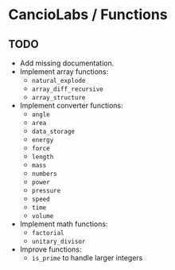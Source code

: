 # CancioLabs / Functions

## TODO

* Add missing documentation.
* Implement array functions:
  * `natural_explode`
  * `array_diff_recursive`
  * `array_structure`
* Implement converter functions:
  * `angle`
  * `area`
  * `data_storage`
  * `energy`
  * `force`
  * `length`
  * `mass`
  * `numbers`
  * `power`
  * `pressure`
  * `speed`
  * `time`
  * `volume`
* Implement math functions:
  * `factorial`
  * `unitary_divisor`
* Improve functions:
  * `is_prime` to handle larger integers
